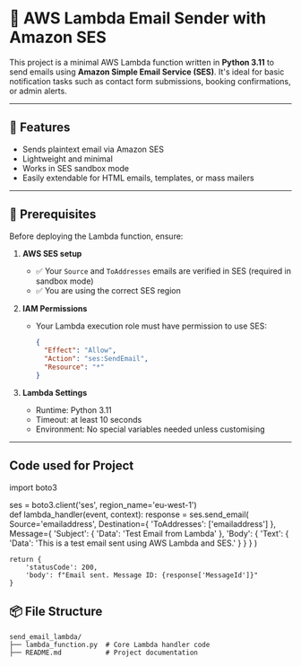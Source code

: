 # 📧 AWS Lambda Email Sender with Amazon SES

This project is a minimal AWS Lambda function written in **Python 3.11** to send emails using **Amazon Simple Email Service (SES)**. It's ideal for basic notification tasks such as contact form submissions, booking confirmations, or admin alerts.

---

## 🚀 Features

- Sends plaintext email via Amazon SES
- Lightweight and minimal
- Works in SES sandbox mode
- Easily extendable for HTML emails, templates, or mass mailers

---

## 🧰 Prerequisites

Before deploying the Lambda function, ensure:

1. **AWS SES setup**
   - ✅ Your `Source` and `ToAddresses` emails are verified in SES (required in sandbox mode)
   - ✅ You are using the correct SES region

2. **IAM Permissions**
   - Your Lambda execution role must have permission to use SES:
     ```json
     {
       "Effect": "Allow",
       "Action": "ses:SendEmail",
       "Resource": "*"
     }
     ```

3. **Lambda Settings**
   - Runtime: Python 3.11
   - Timeout: at least 10 seconds
   - Environment: No special variables needed unless customising

---
Code used for Project
---
import boto3

ses = boto3.client('ses', region_name='eu-west-1')  
def lambda_handler(event, context):
    response = ses.send_email(
        Source='emailaddress',
        Destination={
            'ToAddresses': ['emailaddress']
        },
        Message={
            'Subject': {
                'Data': 'Test Email from Lambda'
            },
            'Body': {
                'Text': {
                    'Data': 'This is a test email sent using AWS Lambda and SES.'
                }
            }
        }
    )
    
    return {
        'statusCode': 200,
        'body': f"Email sent. Message ID: {response['MessageId']}"
    }


## 📦 File Structure

```plaintext
send_email_lambda/
├── lambda_function.py  # Core Lambda handler code
├── README.md           # Project documentation
